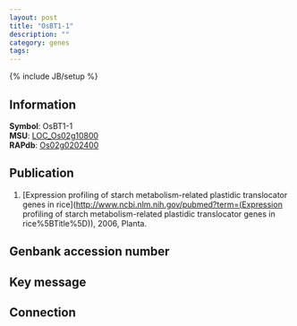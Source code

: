 ```yaml
---
layout: post
title: "OsBT1-1"
description: ""
category: genes
tags: 
---
```

{% include JB/setup %}

## Information
__Symbol__: OsBT1-1  
__MSU__: [LOC_Os02g10800](http://rice.plantbiology.msu.edu/cgi-bin/ORF_infopage.cgi?orf=LOC_Os02g10800)  
__RAPdb__: [Os02g0202400](http://rapdb.dna.affrc.go.jp/viewer/gbrowse_details/irgsp1?name=Os02g0202400)  

## Publication
1. [Expression profiling of starch metabolism-related plastidic translocator genes in rice](http://www.ncbi.nlm.nih.gov/pubmed?term=(Expression profiling of starch metabolism-related plastidic translocator genes in rice%5BTitle%5D)), 2006, Planta.

## Genbank accession number

## Key message

## Connection


